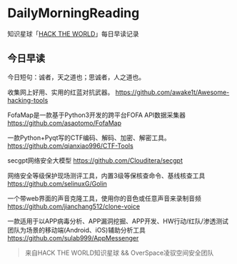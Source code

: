 # DailyMorningReading

知识星球「[HACK THE WORLD](https://public.zsxq.com/groups/225824414251.html)」每日早读记录

## 今日早读

今日短句：诚者，天之道也；思诚者，人之道也。

收集网上好用、实用的红蓝对抗武器。
https://github.com/awake1t/Awesome-hacking-tools

FofaMap是一款基于Python3开发的跨平台FOFA API数据采集器
https://github.com/asaotomo/FofaMap

一款Python+Pyqt写的CTF编码、解码、加密、解密工具。
https://github.com/qianxiao996/CTF-Tools

secgpt网络安全大模型
https://github.com/Clouditera/secgpt

网络安全等级保护现场测评工具，内置3级等保核查命令、基线核查工具
https://github.com/selinuxG/Golin

一个带web界面的声音克隆工具，使用你的音色或任意声音来录制音频
https://github.com/jianchang512/clone-voice

一款适用于以APP病毒分析、APP漏洞挖掘、APP开发、HW行动/红队/渗透测试团队为场景的移动端(Android、iOS)辅助分析工具
https://github.com/sulab999/AppMessenger

> 来自HACK THE WORLD知识星球 && OverSpace凌驭空间安全团队
